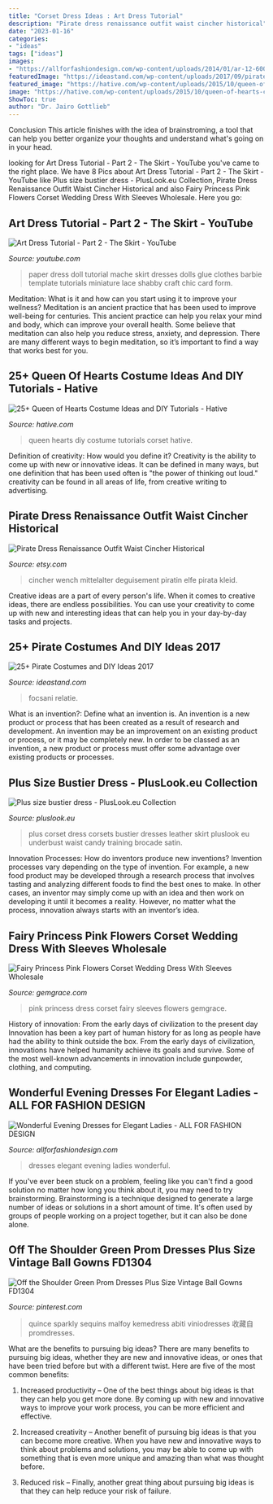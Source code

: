 ```yaml
---
title: "Corset Dress Ideas : Art Dress Tutorial"
description: "Pirate dress renaissance outfit waist cincher historical"
date: "2023-01-16"
categories:
- "ideas"
tags: ["ideas"]
images:
- "https://allforfashiondesign.com/wp-content/uploads/2014/01/ar-12-600x899.jpg"
featuredImage: "https://ideastand.com/wp-content/uploads/2017/09/pirate-costume-diy/17-pirate-costume-diy-ideas-tutorials.jpg"
featured_image: "https://hative.com/wp-content/uploads/2015/10/queen-of-hearts-costume-ideas/8-queen-of-hearts-costume-ideas-and-diy-tutorials.jpg"
image: "https://hative.com/wp-content/uploads/2015/10/queen-of-hearts-costume-ideas/8-queen-of-hearts-costume-ideas-and-diy-tutorials.jpg"
ShowToc: true
author: "Dr. Jairo Gottlieb"
---
```



Conclusion
This article finishes with the idea of brainstroming, a tool that can help you better organize your thoughts and understand what's going on in your head.

	

		
looking for Art Dress Tutorial - Part 2 - The Skirt - YouTube you've came to the right place. We have 8 Pics about Art Dress Tutorial - Part 2 - The Skirt - YouTube like Plus size bustier dress - PlusLook.eu Collection, Pirate Dress Renaissance Outfit Waist Cincher Historical and also Fairy Princess Pink Flowers Corset Wedding Dress With Sleeves Wholesale. Here you go:
		
    
## Art Dress Tutorial - Part 2 - The Skirt - YouTube

<img loading=lazy src="http://i.ytimg.com/vi/5NVwBXujDz0/maxresdefault.jpg" onerror="this.onerror=null;this.src='https://tse1.mm.bing.net/th?id=OIP.FsjKK4rG99FNc6Oo7cHU_wHaEK&amp;pid=15.1';" alt="Art Dress Tutorial - Part 2 - The Skirt - YouTube">

_Source: youtube.com_

>paper dress doll tutorial mache skirt dresses dolls glue clothes barbie template tutorials miniature lace shabby craft chic card form. 

	

Meditation: What is it and how can you start using it to improve your wellness?
Meditation is an ancient practice that has been used to improve well-being for centuries. This ancient practice can help you relax your mind and body, which can improve your overall health. Some believe that meditation can also help you reduce stress, anxiety, and depression. There are many different ways to begin meditation, so it’s important to find a way that works best for you.

    
## 25+ Queen Of Hearts Costume Ideas And DIY Tutorials - Hative

<img loading=lazy src="https://hative.com/wp-content/uploads/2015/10/queen-of-hearts-costume-ideas/8-queen-of-hearts-costume-ideas-and-diy-tutorials.jpg" onerror="this.onerror=null;this.src='https://tse1.mm.bing.net/th?id=OIP.Syr2Yaq6vcu_svrADyVjTgHaLH&amp;pid=15.1';" alt="25+ Queen of Hearts Costume Ideas and DIY Tutorials - Hative">

_Source: hative.com_

>queen hearts diy costume tutorials corset hative. 

	

Definition of creativity: How would you define it?
Creativity is the ability to come up with new or innovative ideas. It can be defined in many ways, but one definition that has been used often is "the power of thinking out loud." creativity can be found in all areas of life, from creative writing to advertising.

    
## Pirate Dress Renaissance Outfit Waist Cincher Historical

<img loading=lazy src="https://img0.etsystatic.com/000/0/6817776/il_570xN.327005960.jpg" onerror="this.onerror=null;this.src='https://tse2.mm.bing.net/th?id=OIP.jUCyP-343aipXyAQAT7ZzQHaLQ&amp;pid=15.1';" alt="Pirate Dress Renaissance Outfit Waist Cincher Historical">

_Source: etsy.com_

>cincher wench mittelalter deguisement piratin elfe pirata kleid. 

	

Creative ideas are a part of every person's life. When it comes to creative ideas, there are endless possibilities. You can use your creativity to come up with new and interesting ideas that can help you in your day-by-day tasks and projects. 

    
## 25+ Pirate Costumes And DIY Ideas 2017

<img loading=lazy src="https://ideastand.com/wp-content/uploads/2017/09/pirate-costume-diy/17-pirate-costume-diy-ideas-tutorials.jpg" onerror="this.onerror=null;this.src='https://tse4.mm.bing.net/th?id=OIP.1rpHRsFOaAGOWBIoyPkhkwHaSk&amp;pid=15.1';" alt="25+ Pirate Costumes and DIY Ideas 2017">

_Source: ideastand.com_

>focsani relatie. 

	

What is an invention?: Define what an invention is.
An invention is a new product or process that has been created as a result of research and development. An invention may be an improvement on an existing product or process, or it may be completely new. In order to be classed as an invention, a new product or process must offer some advantage over existing products or processes.

    
## Plus Size Bustier Dress - PlusLook.eu Collection

<img loading=lazy src="https://pluslook.eu/wp-content/uploads/504232.jpg" onerror="this.onerror=null;this.src='https://tse2.mm.bing.net/th?id=OIP.ZELKIBUA63tq43L0Y9ap6gHaL1&amp;pid=15.1';" alt="Plus size bustier dress - PlusLook.eu Collection">

_Source: pluslook.eu_

>plus corset dress corsets bustier dresses leather skirt pluslook eu underbust waist candy training brocade satin. 

	

Innovation Processes: How do inventors produce new inventions?
Invention processes vary depending on the type of invention. For example, a new food product may be developed through a research process that involves tasting and analyzing different foods to find the best ones to make. In other cases, an inventor may simply come up with an idea and then work on developing it until it becomes a reality. However, no matter what the process, innovation always starts with an inventor’s idea.

    
## Fairy Princess Pink Flowers Corset Wedding Dress With Sleeves Wholesale

<img loading=lazy src="https://cdn77.gemgrace.com/35754-thickbox_default/fairy-princess-pink-flowers-corset-wedding-dress-with-sleeves.jpg" onerror="this.onerror=null;this.src='https://tse2.mm.bing.net/th?id=OIP.8mYzoFA-llLPsRH_zfGXqAHaJH&amp;pid=15.1';" alt="Fairy Princess Pink Flowers Corset Wedding Dress With Sleeves Wholesale">

_Source: gemgrace.com_

>pink princess dress corset fairy sleeves flowers gemgrace. 

	

History of innovation: From the early days of civilization to the present day
Innovation has been a key part of human history for as long as people have had the ability to think outside the box. From the early days of civilization, innovations have helped humanity achieve its goals and survive. Some of the most well-known advancements in innovation include gunpowder, clothing, and computing.

    
## Wonderful Evening Dresses For Elegant Ladies - ALL FOR FASHION DESIGN

<img loading=lazy src="https://allforfashiondesign.com/wp-content/uploads/2014/01/ar-12-600x899.jpg" onerror="this.onerror=null;this.src='https://tse1.mm.bing.net/th?id=OIP.ngshnaaniyfg_U_4pQ0pbgHaLG&amp;pid=15.1';" alt="Wonderful Evening Dresses for Elegant Ladies - ALL FOR FASHION DESIGN">

_Source: allforfashiondesign.com_

>dresses elegant evening ladies wonderful. 

	

If you've ever been stuck on a problem, feeling like you can't find a good solution no matter how long you think about it, you may need to try brainstorming. Brainstorming is a technique designed to generate a large number of ideas or solutions in a short amount of time. It's often used by groups of people working on a project together, but it can also be done alone.

    
## Off The Shoulder Green Prom Dresses Plus Size Vintage Ball Gowns FD1304

<img loading=lazy src="https://i.pinimg.com/736x/88/cb/0e/88cb0e40d2eb409ed8c32419809b75db.jpg" onerror="this.onerror=null;this.src='https://tse2.mm.bing.net/th?id=OIP.daHQ38PD2bgeNoJsOLjF7QHaJ3&amp;pid=15.1';" alt="Off the Shoulder Green Prom Dresses Plus Size Vintage Ball Gowns FD1304">

_Source: pinterest.com_

>quince sparkly sequins malfoy kemedress abiti viniodresses 收藏自 promdresses. 

	

What are the benefits to pursuing big ideas?
There are many benefits to pursuing big ideas, whether they are new and innovative ideas, or ones that have been tried before but with a different twist. Here are five of the most common benefits:
1. Increased productivity – One of the best things about big ideas is that they can help you get more done. By coming up with new and innovative ways to improve your work process, you can be more efficient and effective.

2. Increased creativity – Another benefit of pursuing big ideas is that you can become more creative. When you have new and innovative ways to think about problems and solutions, you may be able to come up with something that is even more unique and amazing than what was thought before.

3. Reduced risk – Finally, another great thing about pursuing big ideas is that they can help reduce your risk of failure.

